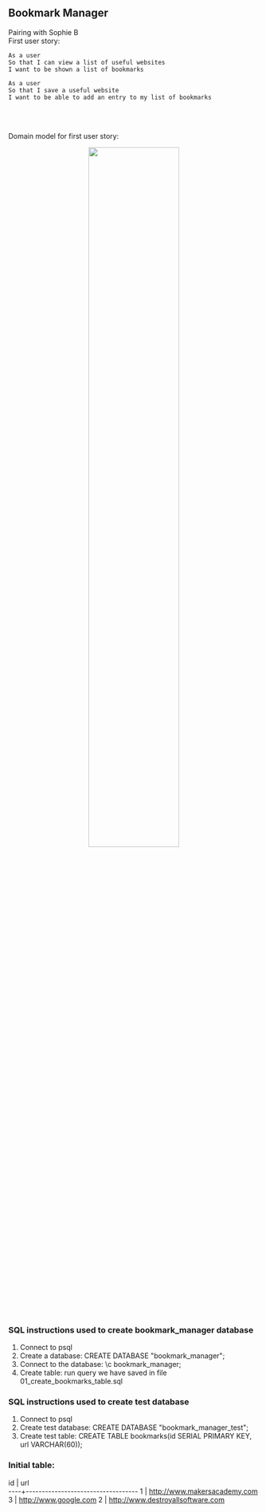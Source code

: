 ## Bookmark Manager
Pairing with Sophie B
<br>
First user story:

```
As a user
So that I can view a list of useful websites
I want to be shown a list of bookmarks

As a user
So that I save a useful website
I want to be able to add an entry to my list of bookmarks
```
<br><br>

Domain model for first user story:
<p align="center">
<img src=/images/Updated_1stDomain_Model.png width=60%>
</p>

### SQL instructions used to create bookmark_manager database

1. Connect to psql
2. Create a database: CREATE DATABASE "bookmark_manager";
3. Connect to the database: \c bookmark_manager;
4. Create table: run query we have saved in file 01_create_bookmarks_table.sql

### SQL instructions used to create test database
1. Connect to psql
2. Create test database: CREATE DATABASE "bookmark_manager_test";
3. Create test table: CREATE TABLE bookmarks(id SERIAL PRIMARY KEY, url VARCHAR(60));

### Initial table:

 id |                url                
----+-----------------------------------
  1 | http://www.makersacademy.com
  3 | http://www.google.com
  2 | http://www.destroyallsoftware.com
  